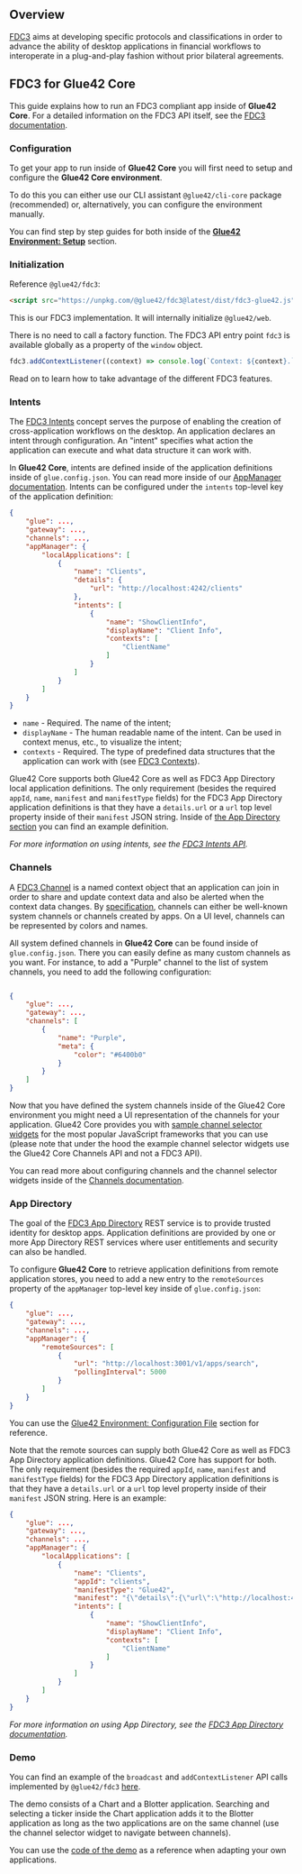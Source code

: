 ## Overview

[FDC3](https://fdc3.finos.org/) aims at developing specific protocols and classifications in order to advance the ability of desktop applications in financial workflows to interoperate in a plug-and-play fashion without prior bilateral agreements.

## FDC3 for Glue42 Core

This guide explains how to run an FDC3 compliant app inside of **Glue42 Core**. For a detailed information on the FDC3 API itself, see the [FDC3 documentation](https://fdc3.finos.org/docs/next/api/overview).

### Configuration

To get your app to run inside of **Glue42 Core** you will first need to setup and configure the **Glue42 Core environment**.

To do this you can either use our CLI assistant `@glue42/cli-core` package (recommended) or, alternatively, you can configure the environment manually.

You can find step by step guides for both inside of the [**Glue42 Environment: Setup**](../../core-concepts/environment/setup/index.html) section.

### Initialization

Reference `@glue42/fdc3`:

```html
<script src="https://unpkg.com/@glue42/fdc3@latest/dist/fdc3-glue42.js"></script>
```

This is our FDC3 implementation. It will internally initialize `@glue42/web`.

There is no need to call a factory function. The FDC3 API entry point `fdc3` is available globally as a property of the `window` object.

```javascript
fdc3.addContextListener((context) => console.log(`Context: ${context}.`));
```

Read on to learn how to take advantage of the different FDC3 features.

### Intents

The [FDC3 Intents](https://fdc3.finos.org/docs/next/intents/overview) concept serves the purpose of enabling the creation of cross-application workflows on the desktop. An application declares an intent through configuration. An "intent" specifies what action the application can execute and what data structure it can work with.

In **Glue42 Core**, intents are defined inside of the application definitions inside of `glue.config.json`.
You can read more inside of our [AppManager documentation](../application-management/index.html#enabling_application_management-application_definitions). Intents can be configured under the `intents` top-level key of the application definition:

```json
{
    "glue": ...,
    "gateway": ...,
    "channels": ...,
    "appManager": {
        "localApplications": [
            {
                "name": "Clients",
                "details": {
                    "url": "http://localhost:4242/clients"
                },
                "intents": [
                    {
                        "name": "ShowClientInfo",
                        "displayName": "Client Info",
                        "contexts": [
                            "ClientName"
                        ]
                    }
                ]
            }
        ]
    }
}
```

- `name` - Required. The name of the intent;
- `displayName` - The human readable name of the intent. Can be used in context menus, etc., to visualize the intent;
- `contexts` - Required. The type of predefined data structures that the application can work with (see [FDC3 Contexts](https://fdc3.finos.org/docs/next/context/overview)).

Glue42 Core supports both Glue42 Core as well as FDC3 App Directory local application definitions. The only requirement (besides the required `appId`, `name`, `manifest` and `manifestType` fields) for the FDC3 App Directory application definitions is that they have a `details.url` or a `url` top level property inside of their `manifest` JSON string. Inside of [the App Directory section](#app-directory) you can find an example definition.

*For more information on using intents, see the [FDC3 Intents API](https://fdc3.finos.org/docs/next/intents/overview).*

### Channels

A [FDC3 Channel](https://fdc3.finos.org/docs/next/api/ref/Channel) is a named context object that an application can join in order to share and update context data and also be alerted when the context data changes. By [specification](https://fdc3.finos.org/docs/next/api/spec#context-channels), channels can either be well-known system channels or channels created by apps. On a UI level, channels can be represented by colors and names.

All system defined channels in **Glue42 Core** can be found inside of `glue.config.json`. There you can easily define as many custom channels as you want. For instance, to add a "Purple" channel to the list of system channels, you need to add the following configuration:

```json

{
    "glue": ...,
    "gateway": ...,
    "channels": [
        {
            "name": "Purple",
            "meta": {
                "color": "#6400b0"
            }
        }
    ]
}
```

Now that you have defined the system channels inside of the Glue42 Core environment you might need a UI representation of the channels for your application. Glue42 Core provides you with [sample channel selector widgets](../channels/index.html#channel_selector_ui) for the most popular JavaScript frameworks that you can use (please note that under the hood the example channel selector widgets use the Glue42 Core Channels API and not a FDC3 API).

You can read more about configuring channels and the channel selector widgets inside of the [Channels documentation](../channels/index.html).

### App Directory

The goal of the [FDC3 App Directory](https://fdc3.finos.org/docs/next/app-directory/overview) REST service is to provide trusted identity for desktop apps. Application definitions are provided by one or more App Directory REST services where user entitlements and security can also be handled.

To configure **Glue42 Core** to retrieve application definitions from remote application stores, you need to add a new entry to the `remoteSources` property of the `appManager` top-level key inside of `glue.config.json`:

```json
{
    "glue": ...,
    "gateway": ...,
    "channels": ...,
    "appManager": {
        "remoteSources": [
            {
                "url": "http://localhost:3001/v1/apps/search",
                "pollingInterval": 5000
            }
        ]
    }
}
```

You can use the [Glue42 Environment: Configuration File](../../core-concepts/environment/overview/index.html#configuration_file) section for reference.

Note that the remote sources can supply both Glue42 Core as well as FDC3 App Directory application definitions. Glue42 Core has support for both. The only requirement (besides the required `appId`, `name`, `manifest` and `manifestType` fields) for the FDC3 App Directory application definitions is that they have a `details.url` or a `url` top level property inside of their `manifest` JSON string. Here is an example:

```json
{
    "glue": ...,
    "gateway": ...,
    "channels": ...,
    "appManager": {
        "localApplications": [
            {
                "name": "Clients",
                "appId": "clients",
                "manifestType": "Glue42",
                "manifest": "{\"details\":{\"url\":\"http://localhost:4242/clients\"}}",
                "intents": [
                    {
                        "name": "ShowClientInfo",
                        "displayName": "Client Info",
                        "contexts": [
                            "ClientName"
                        ]
                    }
                ]
            }
        ]
    }
}
```

*For more information on using App Directory, see the [FDC3 App Directory documentation](https://fdc3.finos.org/docs/next/app-directory/overview).*

### Demo

You can find an example of the `broadcast` and `addContextListener` API calls implemented by `@glue42/fdc3` [here](https://fdc3-demo.glue42.com).

The demo consists of a Chart and a Blotter application. Searching and selecting a ticker inside the Chart application adds it to the Blotter application as long as the two applications are on the same channel (use the channel selector widget to navigate between channels).

You can use the [code of the demo](https://github.com/Glue42/fdc3-demos/tree/configure-for-glue42-core) as a reference when adapting your own applications.
